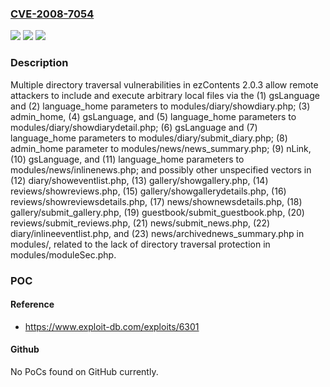 ### [CVE-2008-7054](https://cve.mitre.org/cgi-bin/cvename.cgi?name=CVE-2008-7054)
![](https://img.shields.io/static/v1?label=Product&message=n%2Fa&color=blue)
![](https://img.shields.io/static/v1?label=Version&message=n%2Fa&color=blue)
![](https://img.shields.io/static/v1?label=Vulnerability&message=n%2Fa&color=brighgreen)

### Description

Multiple directory traversal vulnerabilities in ezContents 2.0.3 allow remote attackers to include and execute arbitrary local files via the (1) gsLanguage and (2) language_home parameters to modules/diary/showdiary.php; (3) admin_home, (4) gsLanguage, and (5) language_home parameters to modules/diary/showdiarydetail.php; (6) gsLanguage and (7) language_home parameters to modules/diary/submit_diary.php; (8) admin_home parameter to modules/news/news_summary.php; (9) nLink, (10) gsLanguage, and (11) language_home parameters to modules/news/inlinenews.php; and possibly other unspecified vectors in (12) diary/showeventlist.php, (13) gallery/showgallery.php, (14) reviews/showreviews.php, (15) gallery/showgallerydetails.php, (16) reviews/showreviewsdetails.php, (17) news/shownewsdetails.php, (18) gallery/submit_gallery.php, (19) guestbook/submit_guestbook.php, (20) reviews/submit_reviews.php, (21) news/submit_news.php, (22) diary/inlineeventlist.php, and (23) news/archivednews_summary.php in modules/, related to the lack of directory traversal protection in modules/moduleSec.php.

### POC

#### Reference
- https://www.exploit-db.com/exploits/6301

#### Github
No PoCs found on GitHub currently.

